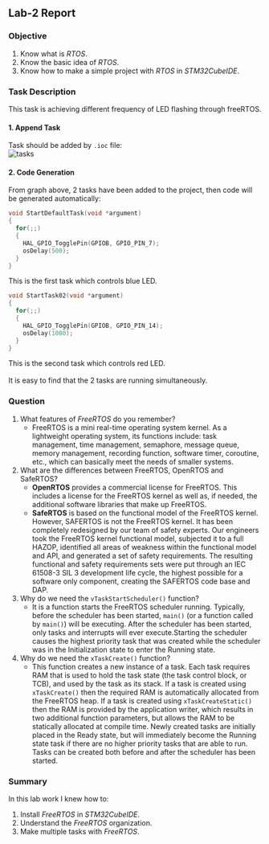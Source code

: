## Lab-2 Report

### Objective
1. Know what is *RTOS*.
2. Know the basic idea of *RTOS*.
3. Know how to make a simple project with *RTOS* in *STM32CubeIDE*.

### Task Description

This task is achieving different frequency of LED flashing through freeRTOS.
#### 1. Append Task
Task should be added by `.ioc` file:  
![tasks](https://tva1.sinaimg.cn/large/007S8ZIlly1gfwerpgr8lj30hk09174j.jpg)  
#### 2. Code Generation
From graph above, 2 tasks have been added to the project, then code will be generated automatically:
```C
void StartDefaultTask(void *argument)
{
  for(;;)
  {
    HAL_GPIO_TogglePin(GPIOB, GPIO_PIN_7);
    osDelay(500);
  }
}
```
This is the first task which controls blue LED.
```C
void StartTask02(void *argument)
{
  for(;;)
  {
    HAL_GPIO_TogglePin(GPIOB, GPIO_PIN_14);
    osDelay(1000);
  }
}
```
This is the second task which controls red LED.
<br></br> 
It is easy to find that the 2 tasks are running simultaneously.
### Question
1. What features of *FreeRTOS* do you remember?  
    - FreeRTOS is a mini real-time operating system kernel. As a lightweight operating system, its functions include: task management, time management, semaphore, message queue, memory management, recording function, software timer, coroutine, etc., which can basically meet the needs of smaller systems.  
2. What are the differences between FreeRTOS, OpenRTOS and SafeRTOS?  
    - **OpenRTOS** provides a commercial license for FreeRTOS. This includes a license for the FreeRTOS kernel as well as, if needed, the additional software libraries that make up FreeRTOS.
    - **SafeRTOS** is based on the functional model of the FreeRTOS kernel. However, SAFERTOS is not the FreeRTOS kernel. It has been completely redesigned by our team of safety experts. Our engineers took the FreeRTOS kernel functional model, subjected it to a full HAZOP, identified all areas of weakness within the functional model and API, and generated a set of safety requirements. The resulting functional and safety requirements sets were put through an IEC 61508-3 SIL 3 development life cycle, the highest possible for a software only component, creating the SAFERTOS code base and DAP.
3. Why do we need the `vTaskStartScheduler()` function?
    - It is a function starts the FreeRTOS scheduler running.
      Typically, before the scheduler has been started, `main()` (or a function called by `main()`) will be executing. After the scheduler has been started, only tasks and interrupts will ever execute.Starting the scheduler causes the highest priority task that was created while the scheduler was in the Initialization state to enter the Running state.
4. Why do we need the `xTaskCreate()` function?
    - This function creates a new instance of a task.
      Each task requires RAM that is used to hold the task state (the task control block, or TCB), and used by the task as its stack. If a task is created using `xTaskCreate()` then the required RAM is automatically allocated from the FreeRTOS heap. If a task is created using `xTaskCreateStatic()` then the RAM is provided by the application writer, which results in two additional function parameters, but allows the RAM to be statically allocated at compile time. Newly created tasks are initially placed in the Ready state, but will immediately become the Running state task if there are no higher priority tasks that are able to run. Tasks can be created both before and after the scheduler has been started.

### Summary
In this lab work I knew how to:
1. Install *FreeRTOS* in *STM32CubeIDE*.
2. Understand the *FreeRTOS* organization.
3. Make multiple tasks with *FreeRTOS*.